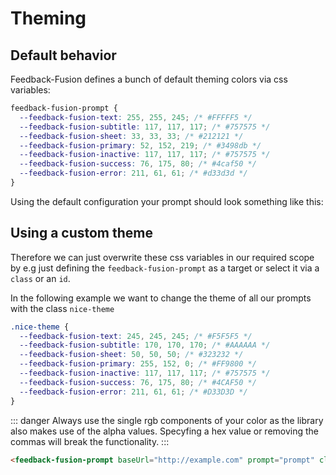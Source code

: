 # Theming 

## Default behavior
Feedback-Fusion defines a bunch of default theming colors via css variables:


```css
feedback-fusion-prompt {
  --feedback-fusion-text: 255, 255, 245; /* #FFFFF5 */
  --feedback-fusion-subtitle: 117, 117, 117; /* #757575 */
  --feedback-fusion-sheet: 33, 33, 33; /* #212121 */
  --feedback-fusion-primary: 52, 152, 219; /* #3498db */
  --feedback-fusion-inactive: 117, 117, 117; /* #757575 */
  --feedback-fusion-success: 76, 175, 80; /* #4caf50 */
  --feedback-fusion-error: 211, 61, 61; /* #d33d3d */
}
```

Using the default configuration your prompt should look something like this:
<feedback-fusion-prompt baseUrl="https://mock.mock" prompt="prompt" />

## Using a custom theme 
Therefore we can just overwrite these css variables in our required scope by e.g just defining
the `feedback-fusion-prompt` as a target or select it via a `class` or an `id`.

In the following example we want to change the theme of all our prompts with the class `nice-theme`
```css
.nice-theme {
  --feedback-fusion-text: 245, 245, 245; /* #F5F5F5 */
  --feedback-fusion-subtitle: 170, 170, 170; /* #AAAAAA */
  --feedback-fusion-sheet: 50, 50, 50; /* #323232 */
  --feedback-fusion-primary: 255, 152, 0; /* #FF9800 */
  --feedback-fusion-inactive: 117, 117, 117; /* #757575 */
  --feedback-fusion-success: 76, 175, 80; /* #4CAF50 */
  --feedback-fusion-error: 211, 61, 61; /* #D33D3D */
}
```

::: danger 
Always use the single rgb components of your color as the library also makes use of the alpha values.
Specyfing a hex value or removing the commas will break the functionality.
:::

```html
<feedback-fusion-prompt baseUrl="http://example.com" prompt="prompt" class="nice-theme" />
```

<feedback-fusion-prompt baseUrl="https://mock.mock" prompt="prompt" class="nice-theme" />

<script setup>
import "../../../lib/dist/src/components/Prompt.js"
</script>

<style scoped>
.nice-theme {
  --feedback-fusion-text: 245, 245, 245; /* #F5F5F5 */
  --feedback-fusion-subtitle: 170, 170, 170; /* #AAAAAA */
  --feedback-fusion-sheet: 50, 50, 50; /* #323232 */
  --feedback-fusion-primary: 255, 152, 0; /* #FF9800 */
  --feedback-fusion-inactive: 117, 117, 117; /* #757575 */
  --feedback-fusion-success: 76, 175, 80; /* #4CAF50 */
  --feedback-fusion-error: 211, 61, 61; /* #D33D3D */
}
</style>
